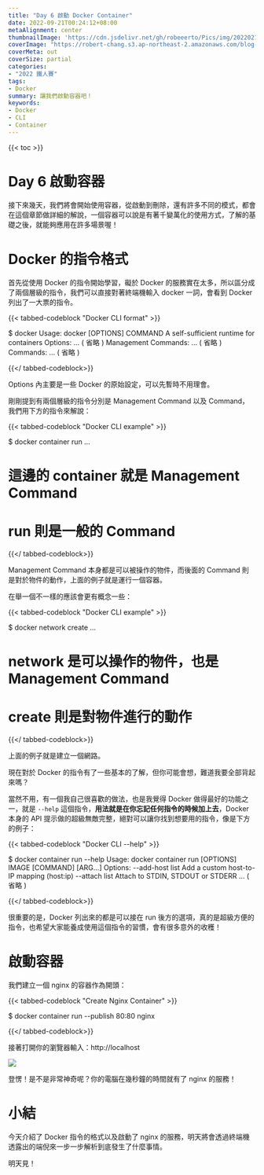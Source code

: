 ```yaml
---
title: "Day 6 啟動 Docker Container"
date: 2022-09-21T00:24:12+08:00
metaAlignment: center
thumbnailImage: 'https://cdn.jsdelivr.net/gh/robeeerto/Pics/img/202202161656501.png'
coverImage: "https://robert-chang.s3.ap-northeast-2.amazonaws.com/blog-images/5dxen.jpg"
coverMeta: out
coverSize: partial
categories:
- "2022 鐵人賽"
tags:
- Docker
summary: 讓我們啟動容器吧！
keywords:
- Docker
- CLI
- Container
---
```


{{< toc >}}


# Day 6 啟動容器

接下來幾天，我們將會開始使用容器，從啟動到刪除，還有許多不同的模式，都會在這個章節做詳細的解說，一個容器可以說是有著千變萬化的使用方式，了解的基礎之後，就能夠應用在許多場景喔！

# Docker 的指令格式

首先從使用 Docker 的指令開始學習，礙於 Docker 的服務實在太多，所以區分成了兩個層級的指令，我們可以直接對著終端機輸入 docker 一詞，會看到 Docker 列出了一大票的指令。

{{< tabbed-codeblock "Docker CLI format" >}}
<!-- tab bash -->
$ docker
Usage:  docker [OPTIONS] COMMAND
A self-sufficient runtime for containers
Options:
… ( 省略 )
Management Commands:
… ( 省略 )
Commands:
… ( 省略 )
<!-- endtab -->
{{</ tabbed-codeblock>}}

Options 內主要是一些 Docker 的原始設定，可以先暫時不用理會。

剛剛提到有兩個層級的指令分別是 Management Command 以及 Command，我們用下方的指令來解說：

{{< tabbed-codeblock "Docker CLI example" >}}
<!-- tab bash -->
$ docker container run …
# 這邊的 container 就是 Management Command
# run 則是一般的 Command
<!-- endtab -->
{{</ tabbed-codeblock>}}

Management Command 本身都是可以被操作的物件，而後面的 Command 則是對於物件的動作，上面的例子就是運行一個容器。

在舉一個不一樣的應該會更有概念一些：

{{< tabbed-codeblock "Docker CLI example" >}}
<!-- tab bash -->
$ docker network create …
# network 是可以操作的物件，也是 Management Command
# create 則是對物件進行的動作
<!-- endtab -->
{{</ tabbed-codeblock>}}

上面的例子就是建立一個網路。

現在對於 Docker 的指令有了一些基本的了解，但你可能會想，難道我要全部背起來嗎？

當然不用，有一個我自己很喜歡的做法，也是我覺得 Docker 做得最好的功能之一，就是 `--help` 這個指令，**用法就是在你忘記任何指令的時候加上去**，Docker 本身的 API 提示做的超級無敵完整，絕對可以讓你找到想要用的指令，像是下方的例子：

{{< tabbed-codeblock "Docker CLI --help" >}}
<!-- tab bash -->
$ docker container run --help
Usage: docker container run [OPTIONS] IMAGE [COMMAND] [ARG...]
Options:
  --add-host list Add a custom host-to-IP mapping (host:ip)
  --attach list Attach to STDIN, STDOUT or STDERR
… ( 省略 )
<!-- endtab -->
{{</ tabbed-codeblock>}}

很重要的是，Docker 列出來的都是可以接在 run 後方的選項，真的是超級方便的指令，也希望大家能養成使用這個指令的習慣，會有很多意外的收穫！

# 啟動容器

我們建立一個 nginx 的容器作為開頭：

{{< tabbed-codeblock "Create Nginx Container" >}}
<!-- tab bash -->
$ docker container run --publish 80:80 nginx
<!-- endtab -->
{{</ tabbed-codeblock>}}

接著打開你的瀏覽器輸入：http://localhost

![](https://robert-chang.s3.ap-northeast-2.amazonaws.com/blog-images/srcjm.png)

登愣！是不是非常神奇呢？你的電腦在幾秒鐘的時間就有了 nginx 的服務！

# 小結

今天介紹了 Docker 指令的格式以及啟動了 nginx 的服務，明天將會透過終端機透露出的端倪來一步一步解析到底發生了什麼事情。

明天見！
